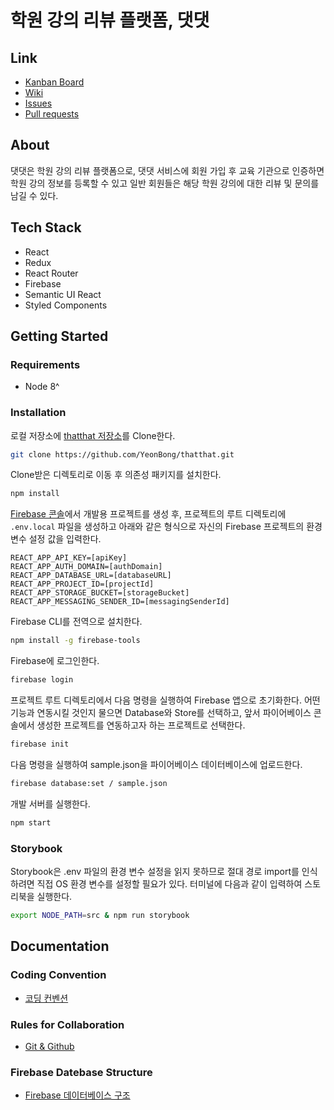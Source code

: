 # 학원 강의 리뷰 플랫폼, 댓댓

## Link

* [Kanban Board](https://github.com/YeonBong/thatthat/projects/1)
* [Wiki](https://github.com/YeonBong/thatthat/wiki)
* [Issues](https://github.com/YeonBong/thatthat/issues)
* [Pull requests](https://github.com/YeonBong/thatthat/pulls)

## About

댓댓은 학원 강의 리뷰 플랫폼으로, 댓댓 서비스에 회원 가입 후 교육 기관으로 인증하면 학원 강의 정보를 등록할 수 있고 일반 회원들은 해당 학원 강의에 대한 리뷰 및 문의를 남길 수 있다.

## Tech Stack

* React
* Redux
* React Router
* Firebase
* Semantic UI React
* Styled Components

## Getting Started

### Requirements

* Node 8^

### Installation

로컬 저장소에 [thatthat 저장소](https://github.com/YeonBong/thatthat)를 Clone한다.

```bash
git clone https://github.com/YeonBong/thatthat.git
```

Clone받은 디렉토리로 이동 후 의존성 패키지를 설치한다.

```bash
npm install
```

[Firebase 콘솔](https://console.firebase.google.com/)에서 개발용 프로젝트를 생성 후, 프로젝트의 루트 디렉토리에 `.env.local` 파일을 생성하고 아래와 같은 형식으로 자신의 Firebase 프로젝트의 환경 변수 설정 값을 입력한다.

```
REACT_APP_API_KEY=[apiKey]
REACT_APP_AUTH_DOMAIN=[authDomain]
REACT_APP_DATABASE_URL=[databaseURL]
REACT_APP_PROJECT_ID=[projectId]
REACT_APP_STORAGE_BUCKET=[storageBucket]
REACT_APP_MESSAGING_SENDER_ID=[messagingSenderId]
```

Firebase CLI를 전역으로 설치한다.

```bash
npm install -g firebase-tools
```

Firebase에 로그인한다.

```bash
firebase login
```

프로젝트 루트 디렉토리에서 다음 명령을 실행하여 Firebase 앱으로 초기화한다. 어떤 기능과 연동시킬 것인지 물으면 Database와 Store를 선택하고, 앞서 파이어베이스 콘솔에서 생성한 프로젝트를 연동하고자 하는 프로젝트로 선택한다.

```bash
firebase init
```

다음 명령을 실행하여 sample.json을 파이어베이스 데이터베이스에 업로드한다.

```bash
firebase database:set / sample.json
```

개발 서버를 실행한다.

```bash
npm start
```

### Storybook

Storybook은 .env 파일의 환경 변수 설정을 읽지 못하므로 절대 경로 import를 인식하려면 직접 OS 환경 변수를 설정할 필요가 있다. 터미널에 다음과 같이 입력하여 스토리북을 실행한다.

```bash
export NODE_PATH=src & npm run storybook
```

## Documentation

### Coding Convention

* [코딩 컨벤션](https://github.com/YeonBong/thatthat/wiki/Coding-Convention)

### Rules for Collaboration

* [Git & Github](https://github.com/YeonBong/thatthat/wiki/Rules-for-Collaboration-(Git))

### Firebase Datebase Structure
* [Firebase 데이터베이스 구조](https://github.com/YeonBong/thatthat/wiki/Database)
